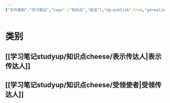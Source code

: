 ```yaml
---
{"文件类别":"学习笔记","tags":["知识点","民法"],"dg-publish":true,"permalink":"/学习笔记studyup/知识点cheese/传达人/","dgPassFrontmatter":true,"created":"2024-07-30T11:06:27.891+08:00","updated":"2024-10-28T11:37:40.301+08:00"}
---
```


# 类别
## [[学习笔记studyup/知识点cheese/表示传达人\|表示传达人]]
## [[学习笔记studyup/知识点cheese/受领使者\|受领传达人]] 